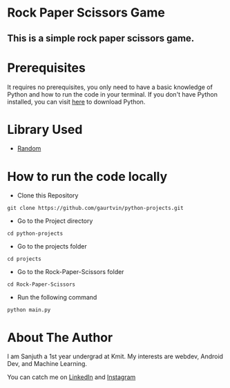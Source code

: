 # Rock Paper Scissors Game

## This is a simple rock paper scissors game.

# Prerequisites

It requires no prerequisites, you only need to have a basic knowledge of Python and how to run the code in your terminal. If you don't have Python installed, you can visit [here](https://www.python.org/downloads/) to download Python.

# Library Used

* [Random](https://docs.python.org/3/library/random.html)

# How to run the code locally

- Clone this Repository

```
git clone https://github.com/gaurtvin/python-projects.git
```

- Go to the Project directory

```
cd python-projects
```

- Go to the projects folder

```
cd projects
```

- Go to the Rock-Paper-Scissors folder

```
cd Rock-Paper-Scissors
```

- Run the following command

```
python main.py
```

# About The Author

I am Sanjuth a 1st year undergrad at Kmit. My interests are webdev, Android Dev, and Machine Learning. 

You can catch me on [LinkedIn](https://www.linkedin.com/in/sanjuth-reddy-2a9665205/)
and [Instagram](https://www.instagram.com/sanjuthreddy/)

